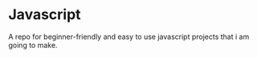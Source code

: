 # Javascript
A repo for beginner-friendly and easy to use javascript projects that i am going to make.
